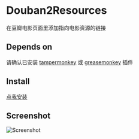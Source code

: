 # Douban2Resources
在豆瓣电影页面里添加指向电影资源的链接 
## Depends on
请确认已安装 [tampermonkey](http://tampermonkey.net/) 或 [greasemonkey](http://www.greasespot.net/) 插件 
## Install
[点我安装](https://github.com/labrick/Douban2Resources/raw/master/Douban2Resources.user.js) 
## Screenshot
![Screenshot](./screenshot.gif)
